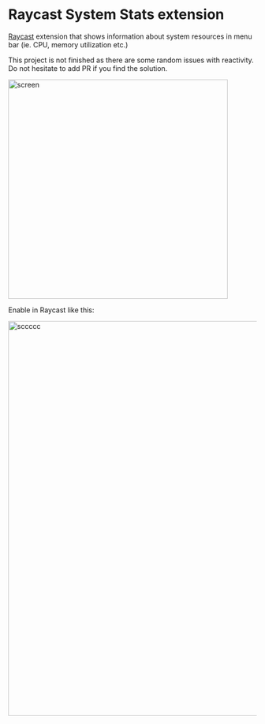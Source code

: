 # Raycast System Stats extension

[Raycast](https://www.raycast.com/) extension that shows information about system resources in menu bar (ie. CPU, memory utilization etc.)

This project is not finished as there are some random issues with reactivity. Do not hesitate to add PR if you find the solution.

<img width="445" alt="screen" src="https://github.com/bxxf/raycast-system-stats-extension/assets/43238984/0a05b6ae-2823-470f-9e0d-b81df0cb0fe4">

Enable in Raycast like this:

<img width="801" alt="sccccc" src="https://github.com/bxxf/raycast-system-stats-extension/assets/43238984/b4cd6b67-1666-4d08-a234-18f8035882c0">
